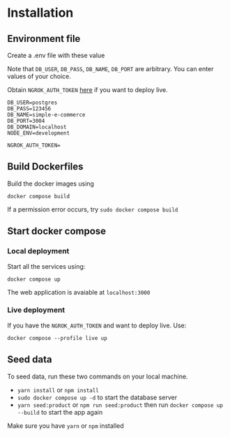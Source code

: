 
# Installation

## Environment file
Create a .env file with these value

Note that `DB_USER`, `DB_PASS`, `DB_NAME`, `DB_PORT` are arbitrary. You can enter values of your choice.

Obtain `NGROK_AUTH_TOKEN` [here](https://ngrok.com/docs/secure-tunnels/ngrok-agent/tunnel-authtokens/) if you want to deploy live.

```
DB_USER=postgres
DB_PASS=123456
DB_NAME=simple-e-commerce
DB_PORT=3004
DB_DOMAIN=localhost
NODE_ENV=development

NGROK_AUTH_TOKEN=
```

## Build Dockerfiles

Build the docker images using

`docker compose build`

If a permission error occurs, try
`sudo docker compose build`

## Start docker compose

### Local deployment
Start all the services using:

`docker compose up`

The web application is avaiable at `localhost:3000`

### Live deployment
If you have the `NGROK_AUTH_TOKEN` and want to deploy live. Use:

`docker compose --profile live up`

## Seed data
To seed data, run these two commands on your local machine.

- `yarn install` or `npm install`
- `sudo docker compose up -d` to start the database server
- `yarn seed:product` or `npm run seed:product`
then run `docker compose up --build` to start the app again

Make sure you have `yarn` or `npm` installed